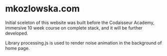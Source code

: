 # mkozlowska.com

Initial sceleton of this website was built before the Codaisseur Academy, immersive 10 week course on complete stack, and it will be further developed.

Library processing.js is used to render noise animation in the background of home page. 

